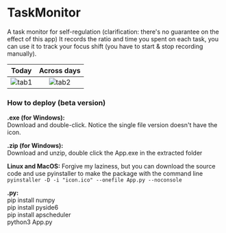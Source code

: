 # TaskMonitor
A task monitor for self-regulation (clarification: there's no guarantee on the effect of this app)
It records the ratio and time you spent on each task, you can use it to track your focus shift (you have to start & stop recording manually).

Today|Across days
:-------------------------:|:-------------------------:
![tab1](https://github.com/angushushu/task-monitor/blob/main/screenshot1.jpg?raw=false) | ![tab2](https://github.com/angushushu/task-monitor/blob/main/screenshot2.jpg?raw=false)

### How to deploy (beta version)

**.exe (for Windows):**<br>
Download and double-click. Notice the single file version doesn't have the icon.

**.zip (for Windows):**<br>
Download and unzip, double click the App.exe in the extracted folder<be>

**Linux and MacOS:**<be>
Forgive my laziness, but you can download the source code and use pyinstaller to make the package with the command line
`pyinstaller -D -i "icon.ico" --onefile App.py --noconsole`

**.py:**<br>
pip install numpy<br>
pip install pyside6<br>
pip install apscheduler<br>
python3 App.py
